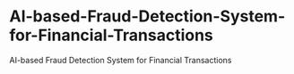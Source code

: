 # AI-based-Fraud-Detection-System-for-Financial-Transactions
AI-based Fraud Detection System for Financial Transactions
